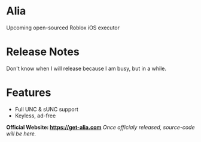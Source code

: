 # Alia
Upcoming open-sourced Roblox iOS executor

# Release Notes

Don't know when I will release because I am busy, but in a while.

# Features

- Full UNC & sUNC support
- Keyless, ad-free

**Official Website: https://get-alia.com**
*Once officialy released, source-code will be here.*
